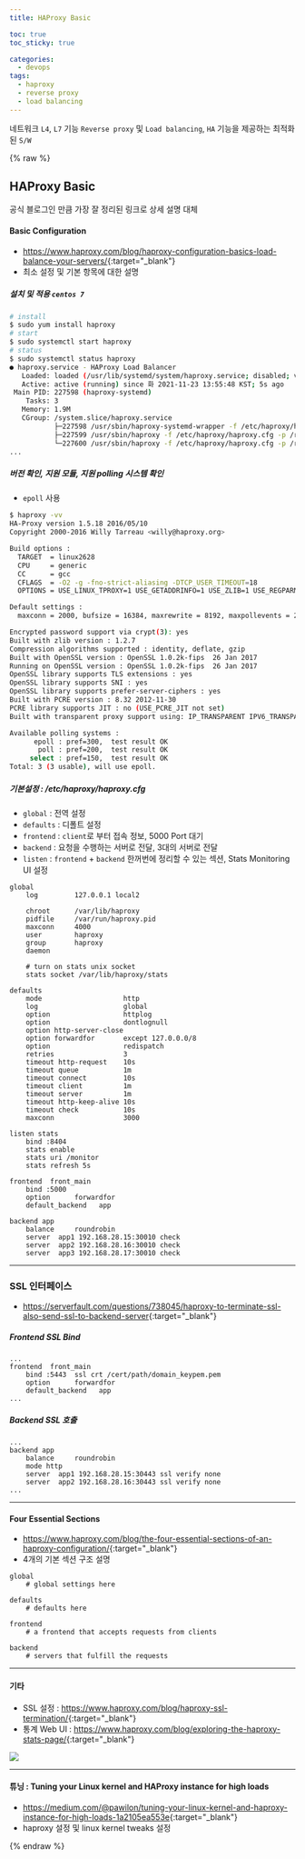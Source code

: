 ```yaml
---
title: HAProxy Basic

toc: true
toc_sticky: true

categories:
  - devops
tags:
  - haproxy
  - reverse proxy
  - load balancing 
---
```


네트워크 `L4`, `L7` 기능 `Reverse proxy` 및 `Load balancing`, `HA` 기능을 제공하는 최적화된 `S/W`

{% raw %}


## HAProxy Basic
공식 블로그인 만큼 가장 잘 정리된 링크로 상세 설명 대체

#### Basic Configuration 
- <https://www.haproxy.com/blog/haproxy-configuration-basics-load-balance-your-servers/>{:target="_blank"}
- 최소 설정 및 기본 항목에 대한 설명 

##### 설치 및 적용 `centos 7`

```sh
# install 
$ sudo yum install haproxy 
# start
$ sudo systemctl start haproxy 
# status
$ sudo systemctl status haproxy
● haproxy.service - HAProxy Load Balancer
   Loaded: loaded (/usr/lib/systemd/system/haproxy.service; disabled; vendor preset: disabled)
   Active: active (running) since 화 2021-11-23 13:55:48 KST; 5s ago
 Main PID: 227598 (haproxy-systemd)
    Tasks: 3
   Memory: 1.9M
   CGroup: /system.slice/haproxy.service
           ├─227598 /usr/sbin/haproxy-systemd-wrapper -f /etc/haproxy/haproxy.cfg -p /run/haproxy.pid
           ├─227599 /usr/sbin/haproxy -f /etc/haproxy/haproxy.cfg -p /run/haproxy.pid -Ds
           └─227600 /usr/sbin/haproxy -f /etc/haproxy/haproxy.cfg -p /run/haproxy.pid -Ds
...
```

##### 버전 확인, 지원 모듈, 지원 polling 시스템 확인 
- `epoll` 사용

```sh
$ haproxy -vv
HA-Proxy version 1.5.18 2016/05/10
Copyright 2000-2016 Willy Tarreau <willy@haproxy.org>

Build options :
  TARGET  = linux2628
  CPU     = generic
  CC      = gcc
  CFLAGS  = -O2 -g -fno-strict-aliasing -DTCP_USER_TIMEOUT=18
  OPTIONS = USE_LINUX_TPROXY=1 USE_GETADDRINFO=1 USE_ZLIB=1 USE_REGPARM=1 USE_OPENSSL=1 USE_PCRE=1

Default settings :
  maxconn = 2000, bufsize = 16384, maxrewrite = 8192, maxpollevents = 200

Encrypted password support via crypt(3): yes
Built with zlib version : 1.2.7
Compression algorithms supported : identity, deflate, gzip
Built with OpenSSL version : OpenSSL 1.0.2k-fips  26 Jan 2017
Running on OpenSSL version : OpenSSL 1.0.2k-fips  26 Jan 2017
OpenSSL library supports TLS extensions : yes
OpenSSL library supports SNI : yes
OpenSSL library supports prefer-server-ciphers : yes
Built with PCRE version : 8.32 2012-11-30
PCRE library supports JIT : no (USE_PCRE_JIT not set)
Built with transparent proxy support using: IP_TRANSPARENT IPV6_TRANSPARENT IP_FREEBIND

Available polling systems :
      epoll : pref=300,  test result OK
       poll : pref=200,  test result OK
     select : pref=150,  test result OK
Total: 3 (3 usable), will use epoll.
```

##### 기본설정 : /etc/haproxy/haproxy.cfg 
- `global` : 전역 설정 
- `defaults` : 디폴트 설정 
- `frontend` : `client`로 부터 접속 정보, 5000 Port 대기
- `backend` : 요청을 수행하는 서버로 전달, 3대의 서버로 전달
- `listen` : `frontend` + `backend` 한꺼번에 정리할 수 있는 섹션, Stats Monitoring UI 설정 

```config
global
    log         127.0.0.1 local2

    chroot      /var/lib/haproxy
    pidfile     /var/run/haproxy.pid
    maxconn     4000
    user        haproxy
    group       haproxy
    daemon

    # turn on stats unix socket
    stats socket /var/lib/haproxy/stats

defaults
    mode                    http
    log                     global
    option                  httplog
    option                  dontlognull
    option http-server-close
    option forwardfor       except 127.0.0.0/8
    option                  redispatch
    retries                 3
    timeout http-request    10s
    timeout queue           1m
    timeout connect         10s
    timeout client          1m
    timeout server          1m
    timeout http-keep-alive 10s
    timeout check           10s
    maxconn                 3000

listen stats
    bind :8404
    stats enable
    stats uri /monitor
    stats refresh 5s

frontend  front_main
    bind :5000 
    option      forwardfor
    default_backend   app

backend app
    balance     roundrobin
    server  app1 192.168.28.15:30010 check
    server  app2 192.168.28.16:30010 check
    server  app3 192.168.28.17:30010 check
```

---
### SSL 인터페이스
- <https://serverfault.com/questions/738045/haproxy-to-terminate-ssl-also-send-ssl-to-backend-server>{:target="_blank"}

##### Frontend SSL Bind 

```config 
...
frontend  front_main
    bind :5443  ssl crt /cert/path/domain_keypem.pem
    option      forwardfor
    default_backend   app
...
```

##### Backend SSL 호출

```config 
...
backend app
    balance     roundrobin
    mode http 
    server  app1 192.168.28.15:30443 ssl verify none
    server  app2 192.168.28.16:30443 ssl verify none
...
```

---

#### Four Essential Sections
- <https://www.haproxy.com/blog/the-four-essential-sections-of-an-haproxy-configuration/>{:target="_blank"}
- 4개의 기본 섹션 구조 설명 

```config
global
    # global settings here

defaults
    # defaults here

frontend
    # a frontend that accepts requests from clients

backend
    # servers that fulfill the requests
```

---

#### 기타 
- SSL 설정 : <https://www.haproxy.com/blog/haproxy-ssl-termination/>{:target="_blank"}
- 통계 Web UI : <https://www.haproxy.com/blog/exploring-the-haproxy-stats-page/>{:target="_blank"}

![](/images/2021-11-23-14-46-19.png)

---

#### 튜닝 : Tuning your Linux kernel and HAProxy instance for high loads
- <https://medium.com/@pawilon/tuning-your-linux-kernel-and-haproxy-instance-for-high-loads-1a2105ea553e>{:target="_blank"}
- haproxy 설정 및 linux kernel tweaks 설정

{% endraw %}
